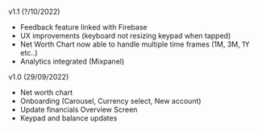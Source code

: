 v1.1 (?/10/2022)
 - Feedback feature linked with Firebase
 - UX improvements (keyboard not resizing keypad when tapped)
 - Net Worth Chart now able to handle multiple time frames (1M, 3M, 1Y etc..)
 - Analytics integrated (Mixpanel)

v1.0 (29/09/2022)
 - Net worth chart
 - Onboarding (Carousel, Currency select, New account)
 - Update financials Overview Screen
 - Keypad and balance updates